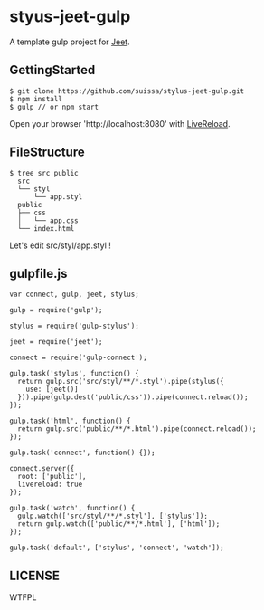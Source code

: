 styus-jeet-gulp
=========

A template gulp project for [Jeet](http://jeet.gs/).

## GettingStarted

```
$ git clone https://github.com/suissa/stylus-jeet-gulp.git
$ npm install
$ gulp // or npm start
```

Open your browser 'http://localhost:8080' with [LiveReload](https://chrome.google.com/webstore/detail/livereload/jnihajbhpnppcggbcgedagnkighmdlei).

## FileStructure

```
$ tree src public
  src
  └── styl
      └── app.styl
  public
  ├── css
  │   └── app.css
  └── index.html
```

Let's edit src/styl/app.styl !

## gulpfile.js

```
var connect, gulp, jeet, stylus;

gulp = require('gulp');

stylus = require('gulp-stylus');

jeet = require('jeet');

connect = require('gulp-connect');

gulp.task('stylus', function() {
  return gulp.src('src/styl/**/*.styl').pipe(stylus({
    use: [jeet()]
  })).pipe(gulp.dest('public/css')).pipe(connect.reload());
});

gulp.task('html', function() {
  return gulp.src('public/**/*.html').pipe(connect.reload());
});

gulp.task('connect', function() {});

connect.server({
  root: ['public'],
  livereload: true
});

gulp.task('watch', function() {
  gulp.watch(['src/styl/**/*.styl'], ['stylus']);
  return gulp.watch(['public/**/*.html'], ['html']);
});

gulp.task('default', ['stylus', 'connect', 'watch']);
```

## LICENSE
WTFPL
